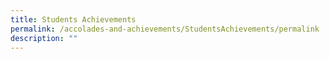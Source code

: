 ```yaml
---
title: Students Achievements
permalink: /accolades-and-achievements/StudentsAchievements/permalink
description: ""
---
```

